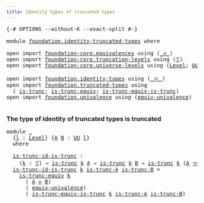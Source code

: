 ```yaml
---
title: Identity types of truncated types
---
```


<pre class="Agda"><a id="59" class="Symbol">{-#</a> <a id="63" class="Keyword">OPTIONS</a> <a id="71" class="Pragma">--without-K</a> <a id="83" class="Pragma">--exact-split</a> <a id="97" class="Symbol">#-}</a>

<a id="102" class="Keyword">module</a> <a id="109" href="foundation.identity-truncated-types.html" class="Module">foundation.identity-truncated-types</a> <a id="145" class="Keyword">where</a>

<a id="152" class="Keyword">open</a> <a id="157" class="Keyword">import</a> <a id="164" href="foundation-core.equivalences.html" class="Module">foundation-core.equivalences</a> <a id="193" class="Keyword">using</a> <a id="199" class="Symbol">(</a><a id="200" href="foundation-core.equivalences.html#1621" class="Function Operator">_≃_</a><a id="203" class="Symbol">)</a>
<a id="205" class="Keyword">open</a> <a id="210" class="Keyword">import</a> <a id="217" href="foundation-core.truncation-levels.html" class="Module">foundation-core.truncation-levels</a> <a id="251" class="Keyword">using</a> <a id="257" class="Symbol">(</a><a id="258" href="foundation-core.truncation-levels.html#395" class="Datatype">𝕋</a><a id="259" class="Symbol">)</a>
<a id="261" class="Keyword">open</a> <a id="266" class="Keyword">import</a> <a id="273" href="foundation-core.universe-levels.html" class="Module">foundation-core.universe-levels</a> <a id="305" class="Keyword">using</a> <a id="311" class="Symbol">(</a><a id="312" href="Agda.Primitive.html#597" class="Postulate">Level</a><a id="317" class="Symbol">;</a> <a id="319" href="foundation-core.universe-levels.html#235" class="Primitive">UU</a><a id="321" class="Symbol">;</a> <a id="323" href="Agda.Primitive.html#810" class="Primitive Operator">_⊔_</a><a id="326" class="Symbol">)</a>

<a id="329" class="Keyword">open</a> <a id="334" class="Keyword">import</a> <a id="341" href="foundation.identity-types.html" class="Module">foundation.identity-types</a> <a id="367" class="Keyword">using</a> <a id="373" class="Symbol">(</a><a id="374" href="foundation-core.identity-types.html#1865" class="Function Operator">_＝_</a><a id="377" class="Symbol">)</a>
<a id="379" class="Keyword">open</a> <a id="384" class="Keyword">import</a> <a id="391" href="foundation.truncated-types.html" class="Module">foundation.truncated-types</a> <a id="418" class="Keyword">using</a>
  <a id="426" class="Symbol">(</a> <a id="428" href="foundation-core.truncated-types.html#1749" class="Function">is-trunc</a><a id="436" class="Symbol">;</a> <a id="438" href="foundation-core.truncated-types.html#4496" class="Function">is-trunc-equiv</a><a id="452" class="Symbol">;</a> <a id="454" href="foundation-core.truncated-types.html#12769" class="Function">is-trunc-equiv-is-trunc</a><a id="477" class="Symbol">)</a>
<a id="479" class="Keyword">open</a> <a id="484" class="Keyword">import</a> <a id="491" href="foundation.univalence.html" class="Module">foundation.univalence</a> <a id="513" class="Keyword">using</a> <a id="519" class="Symbol">(</a><a id="520" href="foundation-core.univalence.html#2233" class="Function">equiv-univalence</a><a id="536" class="Symbol">)</a>

</pre>
### The type of identity of truncated types is truncated

<pre class="Agda"><a id="610" class="Keyword">module</a> <a id="617" href="foundation.identity-truncated-types.html#617" class="Module">_</a>
  <a id="621" class="Symbol">{</a><a id="622" href="foundation.identity-truncated-types.html#622" class="Bound">l</a> <a id="624" class="Symbol">:</a> <a id="626" href="Agda.Primitive.html#597" class="Postulate">Level</a><a id="631" class="Symbol">}</a> <a id="633" class="Symbol">{</a><a id="634" href="foundation.identity-truncated-types.html#634" class="Bound">A</a> <a id="636" href="foundation.identity-truncated-types.html#636" class="Bound">B</a> <a id="638" class="Symbol">:</a> <a id="640" href="foundation-core.universe-levels.html#235" class="Primitive">UU</a> <a id="643" href="foundation.identity-truncated-types.html#622" class="Bound">l</a><a id="644" class="Symbol">}</a>
  <a id="648" class="Keyword">where</a>

  <a id="657" href="foundation.identity-truncated-types.html#657" class="Function">is-trunc-id-is-trunc</a> <a id="678" class="Symbol">:</a>
    <a id="684" class="Symbol">(</a><a id="685" href="foundation.identity-truncated-types.html#685" class="Bound">k</a> <a id="687" class="Symbol">:</a> <a id="689" href="foundation-core.truncation-levels.html#395" class="Datatype">𝕋</a><a id="690" class="Symbol">)</a> <a id="692" class="Symbol">→</a> <a id="694" href="foundation-core.truncated-types.html#1749" class="Function">is-trunc</a> <a id="703" href="foundation.identity-truncated-types.html#685" class="Bound">k</a> <a id="705" href="foundation.identity-truncated-types.html#634" class="Bound">A</a> <a id="707" class="Symbol">→</a> <a id="709" href="foundation-core.truncated-types.html#1749" class="Function">is-trunc</a> <a id="718" href="foundation.identity-truncated-types.html#685" class="Bound">k</a> <a id="720" href="foundation.identity-truncated-types.html#636" class="Bound">B</a> <a id="722" class="Symbol">→</a> <a id="724" href="foundation-core.truncated-types.html#1749" class="Function">is-trunc</a> <a id="733" href="foundation.identity-truncated-types.html#685" class="Bound">k</a> <a id="735" class="Symbol">(</a><a id="736" href="foundation.identity-truncated-types.html#634" class="Bound">A</a> <a id="738" href="foundation-core.identity-types.html#1865" class="Function Operator">＝</a> <a id="740" href="foundation.identity-truncated-types.html#636" class="Bound">B</a><a id="741" class="Symbol">)</a>
  <a id="745" href="foundation.identity-truncated-types.html#657" class="Function">is-trunc-id-is-trunc</a> <a id="766" href="foundation.identity-truncated-types.html#766" class="Bound">k</a> <a id="768" href="foundation.identity-truncated-types.html#768" class="Bound">is-trunc-A</a> <a id="779" href="foundation.identity-truncated-types.html#779" class="Bound">is-trunc-B</a> <a id="790" class="Symbol">=</a>
    <a id="796" href="foundation-core.truncated-types.html#4496" class="Function">is-trunc-equiv</a> <a id="811" href="foundation.identity-truncated-types.html#766" class="Bound">k</a>
      <a id="819" class="Symbol">(</a> <a id="821" href="foundation.identity-truncated-types.html#634" class="Bound">A</a> <a id="823" href="foundation-core.equivalences.html#1621" class="Function Operator">≃</a> <a id="825" href="foundation.identity-truncated-types.html#636" class="Bound">B</a><a id="826" class="Symbol">)</a>
      <a id="834" class="Symbol">(</a> <a id="836" href="foundation-core.univalence.html#2233" class="Function">equiv-univalence</a><a id="852" class="Symbol">)</a>
      <a id="860" class="Symbol">(</a> <a id="862" href="foundation-core.truncated-types.html#12769" class="Function">is-trunc-equiv-is-trunc</a> <a id="886" href="foundation.identity-truncated-types.html#766" class="Bound">k</a> <a id="888" href="foundation.identity-truncated-types.html#768" class="Bound">is-trunc-A</a> <a id="899" href="foundation.identity-truncated-types.html#779" class="Bound">is-trunc-B</a><a id="909" class="Symbol">)</a>
</pre>